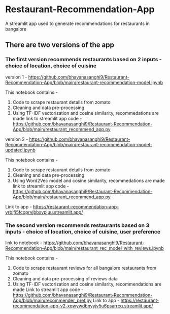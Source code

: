 # Restaurant-Recommendation-App
A streamlit app used to generate recommendations for restaurants in bangalore

## There are two versions of the app
### The first version recommends restaurants based on 2 inputs - choice of location, choice of cuisine

version 1 - https://github.com/bhavanasanghi9/Restaurant-Recommendation-App/blob/main/restaurant-recommendation-model.ipynb

This notebook contains - 
1. Code to scrape restaurant details from zomato
2. Cleaning and data pre-processing
3. Using TF-IDF vectorization and cosine similarity, recommedations are made 
link to streamlit app code - https://github.com/bhavanasanghi9/Restaurant-Recommendation-App/blob/main/restaurant_recommend_app.py

version 2 - https://github.com/bhavanasanghi9/Restaurant-Recommendation-App/blob/main/restaurant-recommendation-model-updated.ipynb

This notebook contains - 
1. Code to scrape restaurant details from zomato
2. Cleaning and data pre-processing
3. Using Word2Vec model and cosine similarity, recommedations are made 
link to streamlit app code - https://github.com/bhavanasanghi9/Restaurant-Recommendation-App/blob/main/restaurant_recommend_app.py

Link to app - https://restaurant-recommendation-app-yrbjfi5fcoprvjbbxvpjuu.streamlit.app/

### The second version recommends restaurants based on 3 inputs - choice of location, choice of cuisine, user preference

link to notebook - https://github.com/bhavanasanghi9/Restaurant-Recommendation-App/blob/main/restaurant_rec_model_with_reviews.ipynb

This notebook contains - 
1. Code to scrape restaurant reviews for all bangalore restaurants from zomato
2. Cleaning and data pre-processing of reviews data
3. Using TF-IDF vectorization and cosine similarity, recommendations are made
Link to streamlit app code - https://github.com/bhavanasanghi9/Restaurant-Recommendation-App/blob/main/recommender_pref.py
Link to app - https://restaurant-recommendation-app-v2-xqwywdbnyyjv5u6psarrcq.streamlit.app/


